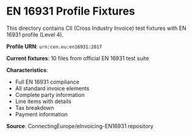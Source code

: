 # EN 16931 Profile Fixtures

This directory contains CII (Cross Industry Invoice) test fixtures with EN 16931 profile (Level 4).

**Profile URN**: `urn:cen.eu:en16931:2017`

**Current fixtures**: 10 files from official EN 16931 test suite

**Characteristics**:
- Full EN 16931 compliance
- All standard invoice elements
- Complete party information
- Line items with details
- Tax breakdown
- Payment information

**Source**: ConnectingEurope/eInvoicing-EN16931 repository
